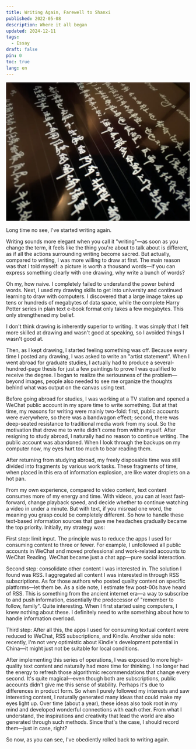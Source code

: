 ```yaml
---
title: Writing Again, Farewell to Shanxi
published: 2022-05-08
description: Where it all began
updated: 2024-12-11
tags:
  - Essay
draft: false
pin: 0
toc: true
lang: en
---
```


![](./_images/再来码字，再见山西-1754470929070.webp)

Long time no see, I've started writing again.

Writing sounds more elegant when you call it "writing"—as soon as you change the term, it feels like the thing you're about to talk about is different, as if all the actions surrounding writing become sacred. But actually, compared to writing, I was more willing to draw at first. The main reason was that I told myself: a picture is worth a thousand words—if you can express something clearly with one drawing, why write a bunch of words?

Oh my, how naive. I completely failed to understand the power behind words. Next, I used my drawing skills to get into university and continued learning to draw with computers. I discovered that a large image takes up tens or hundreds of megabytes of data space, while the complete Harry Potter series in plain text e-book format only takes a few megabytes. This only strengthened my belief.

I don't think drawing is inherently superior to writing. It was simply that I felt more skilled at drawing and wasn't good at speaking, so I avoided things I wasn't good at.

Then, as I kept drawing, I started feeling something was off. Because every time I posted any drawing, I was asked to write an "artist statement". When I went abroad for graduate studies, I actually had to produce a several-hundred-page thesis for just a few paintings to prove I was qualified to receive the degree. I began to realize the seriousness of the problem—beyond images, people also needed to see me organize the thoughts behind what was output on the canvas using text.

Before going abroad for studies, I was working at a TV station and opened a WeChat public account in my spare time to write something. But at that time, my reasons for writing were mainly two-fold: first, public accounts were everywhere, so there was a bandwagon effect; second, there was deep-seated resistance to traditional media work from my soul. So the motivation that drove me to write didn't come from within myself. After resigning to study abroad, I naturally had no reason to continue writing. The public account was abandoned. When I look through the backups on my computer now, my eyes hurt too much to bear reading them.

After returning from studying abroad, my freely disposable time was still divided into fragments by various work tasks. These fragments of time, when placed in this era of information explosion, are like water droplets on a hot pan.

From my own experience, compared to video content, text content consumes more of my energy and time. With videos, you can at least fast-forward, change playback speed, and decide whether to continue watching a video in under a minute. But with text, if you misread one word, the meaning you grasp could be completely different. So how to handle these text-based information sources that gave me headaches gradually became the top priority. Initially, my strategy was:

First step: limit input. The principle was to reduce the apps I used for consuming content to three or fewer. For example, I unfollowed all public accounts in WeChat and moved professional and work-related accounts to WeChat Reading. WeChat became just a chat app—pure social interaction.

Second step: consolidate other content I was interested in. The solution I found was RSS. I aggregated all content I was interested in through RSS subscriptions. As for those authors who posted quality content on specific platforms—let them be. As a side note, I estimate few post-00s have heard of RSS. This is something from the ancient internet era—a way to subscribe to and push information, essentially the predecessor of "remember to follow, family". Quite interesting. When I first started using computers, I knew nothing about these. I definitely need to write something about how to handle information overload.

Third step: After all this, the apps I used for consuming textual content were reduced to WeChat, RSS subscriptions, and Kindle. Another side note: recently, I'm not very optimistic about Kindle's development potential in China—it might just not be suitable for local conditions.

After implementing this series of operations, I was exposed to more high-quality text content and naturally had more time for thinking. I no longer had the energy to refresh those algorithmic recommendations that change every second. It's quite magical—even though both are subscriptions, public accounts didn't give me this sense of stability. Perhaps it's due to differences in product form. So when I purely followed my interests and saw interesting content, I naturally generated many ideas that could make my eyes light up. Over time (about a year), these ideas also took root in my mind and developed wonderful connections with each other. From what I understand, the inspirations and creativity that lead the world are also generated through such methods. Since that's the case, I should record them—just in case, right?

So now, as you can see, I've obediently rolled back to writing again.
